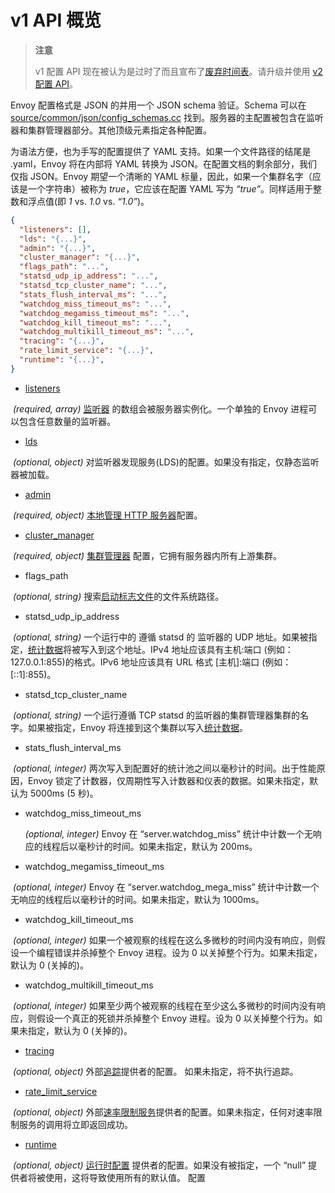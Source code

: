 # v1 API 概览

> **注意**
>
> v1 配置 API 现在被认为是过时了而且宣布了[废弃时间表](https://groups.google.com/forum/#!topic/envoy-announce/Lb1QZcSclGQ)。请升级并使用 [v2  配置 API](v2_overview.md#config-overview-v2)。

Envoy 配置格式是 JSON 的并用一个 JSON schema 验证。Schema 可以在 [source/common/json/config_schemas.cc](https://github.com/envoyproxy/envoy/blob/master/source/common/json/config_schemas.cc) 找到。服务器的主配置被包含在监听器和集群管理器部分。其他顶级元素指定各种配置。

为语法方便，也为手写的配置提供了 YAML 支持。如果一个文件路径的结尾是 .yaml，Envoy 将在内部将 YAML 转换为 JSON。在配置文档的剩余部分，我们仅指 JSON。Envoy 期望一个清晰的 YAML 标量，因此，如果一个集群名字（应该是一个字符串）被称为 *true*，它应该在配置 YAML 写为 *“true”*。同样适用于整数和浮点值(即 *1* vs. *1.0* vs. *“1.0”*)。

```json
{
  "listeners": [],
  "lds": "{...}",
  "admin": "{...}",
  "cluster_manager": "{...}",
  "flags_path": "...",
  "statsd_udp_ip_address": "...",
  "statsd_tcp_cluster_name": "...",
  "stats_flush_interval_ms": "...",
  "watchdog_miss_timeout_ms": "...",
  "watchdog_megamiss_timeout_ms": "...",
  "watchdog_kill_timeout_ms": "...",
  "watchdog_multikill_timeout_ms": "...",
  "tracing": "{...}",
  "rate_limit_service": "{...}",
  "runtime": "{...}",
}
```

- [listeners](../listeners/listeners.md#config-listeners)

  *(required, array)* [监听器](../../intro/arch_overview/listeners.md#arch-overview-listeners) 的数组会被服务器实例化。一个单独的 Envoy 进程可以包含任意数量的监听器。

- [lds](../listeners/lds.md#config-listeners-lds)

  *(optional, object)* 对监听器发现服务(LDS)的配置。如果没有指定，仅静态监听器被加载。

- [admin](https://www.envoyproxy.io/docs/envoy/latest/configuration/overview/v1_overview/api-v1/admin#config-admin-v1)

  *(required, object)* [本地管理 HTTP 服务器](../../operations/admin.md#operations-admin-interface)配置。

- [cluster_manager](../cluster_manager/cluster_manager.md#config-cluster-manager)

  *(required, object)* [集群管理器](../../intro/arch_overview/cluster_manager.md#arch-overview-cluster-manager) 配置，它拥有服务器内所有上游集群。

- flags_path

  *(optional, string)* 搜索[启动标志文件](../../operations/fs_flags.md#operations-file-system-flags)的文件系统路径。

- statsd_udp_ip_address

  *(optional, string)* 一个运行中的 遵循 statsd 的 监听器的 UDP 地址。如果被指定，[统计数据](../../intro/arch_overview/statistics.md#arch-overview-statistics)将被写入到这个地址。IPv4 地址应该具有主机:端口 (例如：127.0.0.1:855)的格式。IPv6 地址应该具有 URL 格式 [主机]:端口 (例如： [::1]:855)。

- statsd_tcp_cluster_name

  *(optional, string)* 一个运行遵循 TCP statsd 的监听器的集群管理器集群的名字。如果被指定，Envoy 将连接到这个集群以写入[统计数据](../../intro/arch_overview/statistics.md#arch-overview-statistics)。

- stats_flush_interval_ms

  *(optional, integer)* 两次写入到配置好的统计池之间以毫秒计的时间。出于性能原因，Envoy 锁定了计数器，仅周期性写入计数器和仪表的数据。如果未指定，默认为 5000ms (5 秒)。

- watchdog_miss_timeout_ms

  *(optional, integer)* Envoy 在 “server.watchdog_miss” 统计中计数一个无响应的线程后以毫秒计的时间。如果未指定，默认为 200ms。

- watchdog_megamiss_timeout_ms

  *(optional, integer)* Envoy 在 “server.watchdog_mega_miss” 统计中计数一个无响应的线程后以毫秒计的时间。如果未指定，默认为 1000ms。

- watchdog_kill_timeout_ms

  *(optional, integer)* 如果一个被观察的线程在这么多微秒的时间内没有响应，则假设一个编程错误并杀掉整个 Envoy 进程。设为 0 以关掉整个行为。如果未指定，默认为 0 (关掉的)。

- watchdog_multikill_timeout_ms

  *(optional, integer)* 如果至少两个被观察的线程在至少这么多微秒的时间内没有响应，则假设一个真正的死锁并杀掉整个 Envoy 进程。设为 0 以关掉整个行为。如果未指定，默认为 0 (关掉的)。

- [tracing](https://www.envoyproxy.io/docs/envoy/latest/configuration/overview/v1_overview/api-v1/tracing#config-tracing-v1)

  *(optional, object)* 外部[追踪](../../intro/arch_overview/tracing.md#arch-overview-tracing)提供者的配置。 如果未指定，将不执行追踪。

- [rate_limit_service](../rate_limit.md#config-rate-limit-service)

  *(optional, object)* 外部[速率限制服务](../../intro/arch_overview/global_rate_limiting.md#arch-overview-rate-limit)提供者的配置。如果未指定，任何对速率限制服务的调用将立即返回成功。

- [runtime](https://www.envoyproxy.io/docs/envoy/latest/configuration/overview/v1_overview/api-v1/runtime#config-runtime-v1)

  *(optional, object)* [运行时配置](../../intro/arch_overview/runtime.md#arch-overview-runtime) 提供者的配置。如果没有被指定，一个 “null” 提供者将被使用，这将导致使用所有的默认值。
配置
